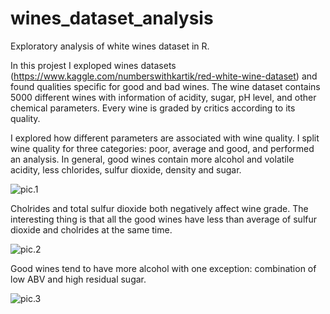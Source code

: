 # wines_dataset_analysis
Exploratory analysis of white wines dataset in R.

In this projest I exploped wines datasets (https://www.kaggle.com/numberswithkartik/red-white-wine-dataset) and found qualities specific for good and bad wines.
The wine dataset contains 5000 different wines with information of acidity, sugar, pH level, and other chemical parameters. Every wine is graded by critics according to its quality.

I explored how different parameters are associated with wine quality. I split wine quality for three categories: poor, average and good, and performed an analysis. In general, good wines contain more alcohol and volatile acidity, less chlorides, sulfur dioxide, density and sugar. 

![pic.1](https://drive.google.com/file/d/1nom77FEOnba76RPqtTYDtOg_arqgf73X/view)

Cholrides and total sulfur dioxide both negatively affect wine grade. The interesting thing is that all the good wines have less than average of sulfur dioxide and cholrides at the same time. 

![pic.2](https://www.dropbox.com/s/7rbp8s1l5r3g0sx/Screen%20Shot%202019-01-15%20at%203.54.23%20PM.png)

Good wines tend to have more alcohol with one exception: combination of low ABV and high residual sugar.

![pic.3](https://www.dropbox.com/s/2biyolduwsrgm6f/Screen%20Shot%202019-01-15%20at%204.03.24%20PM.png)
